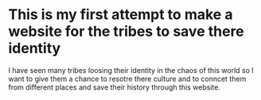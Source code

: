 # This is my first attempt to make a website for the tribes to save there identity

I have seen many tribes loosing their identity in the chaos of this world so I want to give them a chance to resotre there culture and to conncet them from different places and save their history through this website.